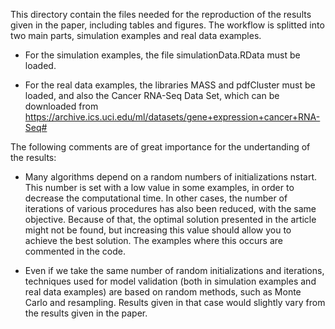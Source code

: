 This directory contain the files needed for the reproduction of the results given in the paper, including tables and figures. The workflow is splitted into two main parts, simulation examples and real data examples.

- For the simulation examples, the file simulationData.RData must be loaded.

- For the real data examples, the libraries MASS and pdfCluster must be loaded, and also the Cancer RNA-Seq Data Set, which can be downloaded from
https://archive.ics.uci.edu/ml/datasets/gene+expression+cancer+RNA-Seq#

The following comments are of great importance for the undertanding of the results:

  - Many algorithms depend on a random numbers of initializations nstart. This number is set with a low value in some examples, in order to decrease the computational time.
  In other cases, the number of iterations of various procedures has also been reduced, with the same objective.
  Because of that, the optimal solution presented in the article might not be found, but increasing this value should allow you to achieve the best solution. 
  The examples where this occurs are commented in the code.  

 - Even if we take the same number of random initializations and iterations, techniques used for model validation (both in simulation examples
 and real data examples) are based on random methods, such as Monte Carlo and resampling.
 Results given in that case would slightly vary from the results given in the paper.
